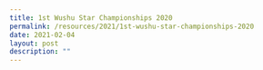 ```yaml
---
title: 1st Wushu Star Championships 2020
permalink: /resources/2021/1st-wushu-star-championships-2020
date: 2021-02-04
layout: post
description: ""
---
```


